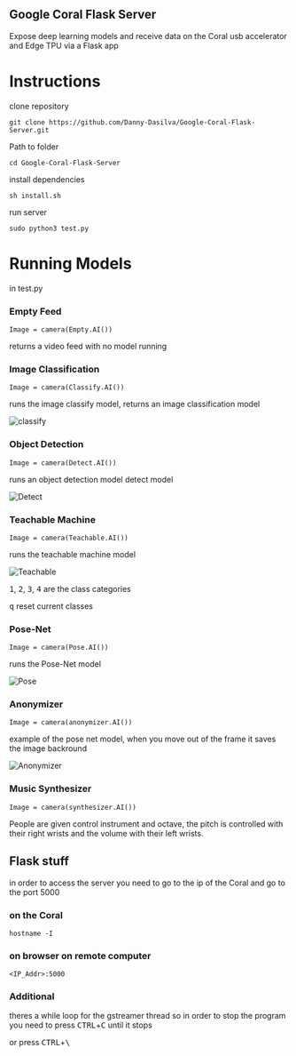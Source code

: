 ## Google Coral Flask Server

Expose deep learning models and receive data on the Coral usb accelerator and Edge TPU via a Flask app


# Instructions
clone repository

`git clone https://github.com/Danny-Dasilva/Google-Coral-Flask-Server.git`

Path to folder

`cd Google-Coral-Flask-Server`

install dependencies

`sh install.sh`

run server

`sudo python3 test.py`

# Running Models

in test.py

### Empty Feed

`Image = camera(Empty.AI())`

returns a video feed with no model running

### Image Classification

`Image = camera(Classify.AI())`

runs the image classify model, returns an image classification model

![classify](https://media.giphy.com/media/XfyrthymaGNiBV1uBv/giphy.gif)

### Object Detection 

`Image = camera(Detect.AI())`

runs an object detection model detect model

![Detect](https://media.giphy.com/media/cmrryjBDbPpAcmcODv/giphy.gif)

### Teachable Machine

`Image = camera(Teachable.AI())`

runs the teachable machine model

![Teachable](https://media.giphy.com/media/H22nyRM1AibZJPPNor/giphy.gif)

<kbd>1</kbd>, <kbd>2</kbd>, <kbd>3</kbd>, <kbd>4</kbd> are the class categories

<kbd>q</kbd> reset current classes

### Pose-Net

`Image = camera(Pose.AI())`

runs the Pose-Net model 

![Pose](https://media.giphy.com/media/fA1OEwxQO0Y1kWF0NI/giphy.gif)

### Anonymizer

`Image = camera(anonymizer.AI())`

example of the pose net model, when you move out of the frame it saves the image backround

![Anonymizer](https://media.giphy.com/media/ZdlHCGdZ4R3GYFQiE5/giphy.gif)

### Music Synthesizer

`Image = camera(synthesizer.AI())`
 
 People are given control instrument and octave, the pitch is controlled with their right wrists and the volume with their left wrists.



## Flask stuff

in order to access the server you need to go to the ip of the Coral and go to the port 5000

### on the Coral

`hostname -I`

### on browser on remote computer

`<IP_Addr>:5000`

### Additional

theres a while loop for the gstreamer thread so in order to stop the program you need to press
<kbd>CTRL</kbd>+<kbd>C</kbd> until it stops

or press <kbd>CTRL</kbd>+<kbd>\
